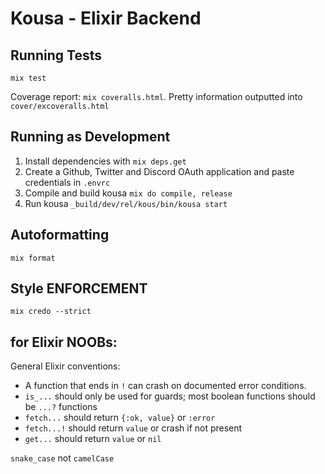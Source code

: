 # Kousa - Elixir Backend

## Running Tests

`mix test`

Coverage report: `mix coveralls.html`.
Pretty information outputted into `cover/excoveralls.html`

## Running as Development

1. Install dependencies with `mix deps.get`
2. Create a Github, Twitter and Discord OAuth application and paste credentials in `.envrc`
3. Compile and build kousa `mix do compile, release`
4. Run kousa `_build/dev/rel/kous/bin/kousa start`

## Autoformatting

`mix format`

## Style ENFORCEMENT

`mix credo --strict`

## for Elixir NOOBs:

General Elixir conventions:

- A function that ends in `!` can crash on documented error conditions.
- `is_...` should only be used for guards; most boolean functions should be
  `...?` functions
- `fetch...` should return `{:ok, value}` or `:error`
- `fetch...!` should return `value` or crash if not present
- `get...` should return `value` or `nil`

`snake_case` not `camelCase`
